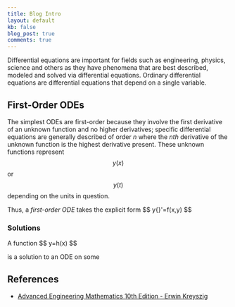 ```yaml
---
title: Blog Intro
layout: default
kb: false
blog_post: true
comments: true
---
```


Differential equations are important for fields such as engineering, physics, science and others as they have phenomena that are best described, modeled and solved via differential equations. Ordinary differential equations are differential equations that depend on a single variable.

## First-Order ODEs

The simplest ODEs are first-order because they involve the first derivative of an unknown function and no higher derivatives; specific differential equations are generally described of order _n_ where the _nth_ derivative of the unknown function is the highest derivative present. These unknown functions represent $$ y(x) $$ or $$ y(t) $$ depending on the units in question.

Thus, a _first-order ODE_ takes the explicit form
\$\$ y{}'=f(x,y) $$

### Solutions

A function \$\$ y=h(x) $$

is a solution to an ODE on some 

## References

* [Advanced Engineering Mathematics 10th Edition - Erwin Kreyszig](https://www.amazon.com/Advanced-Engineering-Mathematics-Enhanced-eText/dp/0470458364)
